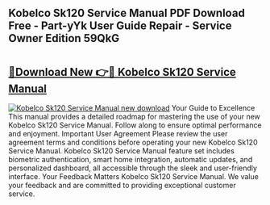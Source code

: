 ## Kobelco Sk120 Service Manual PDF Download Free - Part-yYk User Guide Repair - Service Owner Edition 59QkG

# <h2><a href="http://bc54273.oget.top/?id=Kobelco+Sk120+Service+Manual">🔗Download New 👉🔴 Kobelco Sk120 Service Manual</a></h2>

[![Kobelco Sk120 Service Manual new download](https://i.imgur.com/5g1atiW.png)](http://bc54273.oget.top/?id=Kobelco+Sk120+Service+Manual)
Your Guide to Excellence This manual provides a detailed roadmap for mastering the use of your new Kobelco Sk120 Service Manual. Follow along to ensure optimal performance and enjoyment. Important User Agreement Please review the user agreement terms and conditions before operating your new Kobelco Sk120 Service Manual. Kobelco Sk120 Service Manual feature set includes biometric authentication, smart home integration, automatic updates, and personalized dashboard, all accessible through the sleek and user-friendly interface. Your Feedback Matters Kobelco Sk120 Service Manual. We value your feedback and are committed to providing exceptional customer service.
